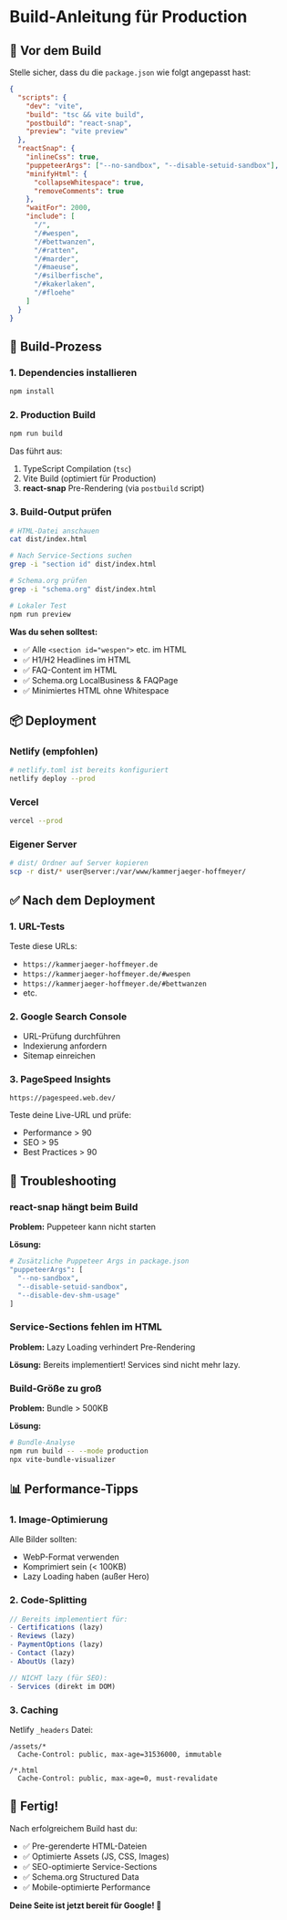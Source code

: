 # Build-Anleitung für Production

## 🎯 Vor dem Build

Stelle sicher, dass du die `package.json` wie folgt angepasst hast:

```json
{
  "scripts": {
    "dev": "vite",
    "build": "tsc && vite build",
    "postbuild": "react-snap",
    "preview": "vite preview"
  },
  "reactSnap": {
    "inlineCss": true,
    "puppeteerArgs": ["--no-sandbox", "--disable-setuid-sandbox"],
    "minifyHtml": { 
      "collapseWhitespace": true, 
      "removeComments": true 
    },
    "waitFor": 2000,
    "include": [
      "/",
      "/#wespen",
      "/#bettwanzen",
      "/#ratten",
      "/#marder",
      "/#maeuse",
      "/#silberfische",
      "/#kakerlaken",
      "/#floehe"
    ]
  }
}
```

## 🚀 Build-Prozess

### 1. Dependencies installieren
```bash
npm install
```

### 2. Production Build
```bash
npm run build
```

Das führt aus:
1. TypeScript Compilation (`tsc`)
2. Vite Build (optimiert für Production)
3. **react-snap** Pre-Rendering (via `postbuild` script)

### 3. Build-Output prüfen

```bash
# HTML-Datei anschauen
cat dist/index.html

# Nach Service-Sections suchen
grep -i "section id" dist/index.html

# Schema.org prüfen
grep -i "schema.org" dist/index.html

# Lokaler Test
npm run preview
```

**Was du sehen solltest:**
- ✅ Alle `<section id="wespen">` etc. im HTML
- ✅ H1/H2 Headlines im HTML
- ✅ FAQ-Content im HTML
- ✅ Schema.org LocalBusiness & FAQPage
- ✅ Minimiertes HTML ohne Whitespace

## 📦 Deployment

### Netlify (empfohlen)
```bash
# netlify.toml ist bereits konfiguriert
netlify deploy --prod
```

### Vercel
```bash
vercel --prod
```

### Eigener Server
```bash
# dist/ Ordner auf Server kopieren
scp -r dist/* user@server:/var/www/kammerjaeger-hoffmeyer/
```

## ✅ Nach dem Deployment

### 1. URL-Tests
Teste diese URLs:
- `https://kammerjaeger-hoffmeyer.de`
- `https://kammerjaeger-hoffmeyer.de/#wespen`
- `https://kammerjaeger-hoffmeyer.de/#bettwanzen`
- etc.

### 2. Google Search Console
- URL-Prüfung durchführen
- Indexierung anfordern
- Sitemap einreichen

### 3. PageSpeed Insights
```
https://pagespeed.web.dev/
```
Teste deine Live-URL und prüfe:
- Performance > 90
- SEO > 95
- Best Practices > 90

## 🐛 Troubleshooting

### react-snap hängt beim Build
**Problem:** Puppeteer kann nicht starten

**Lösung:**
```bash
# Zusätzliche Puppeteer Args in package.json
"puppeteerArgs": [
  "--no-sandbox", 
  "--disable-setuid-sandbox",
  "--disable-dev-shm-usage"
]
```

### Service-Sections fehlen im HTML
**Problem:** Lazy Loading verhindert Pre-Rendering

**Lösung:** Bereits implementiert! Services sind nicht mehr lazy.

### Build-Größe zu groß
**Problem:** Bundle > 500KB

**Lösung:**
```bash
# Bundle-Analyse
npm run build -- --mode production
npx vite-bundle-visualizer
```

## 📊 Performance-Tipps

### 1. Image-Optimierung
Alle Bilder sollten:
- WebP-Format verwenden
- Komprimiert sein (< 100KB)
- Lazy Loading haben (außer Hero)

### 2. Code-Splitting
```typescript
// Bereits implementiert für:
- Certifications (lazy)
- Reviews (lazy)
- PaymentOptions (lazy)
- Contact (lazy)
- AboutUs (lazy)

// NICHT lazy (für SEO):
- Services (direkt im DOM)
```

### 3. Caching
Netlify `_headers` Datei:
```
/assets/*
  Cache-Control: public, max-age=31536000, immutable

/*.html
  Cache-Control: public, max-age=0, must-revalidate
```

## 🎉 Fertig!

Nach erfolgreichem Build hast du:
- ✅ Pre-gerenderte HTML-Dateien
- ✅ Optimierte Assets (JS, CSS, Images)
- ✅ SEO-optimierte Service-Sections
- ✅ Schema.org Structured Data
- ✅ Mobile-optimierte Performance

**Deine Seite ist jetzt bereit für Google! 🚀**

